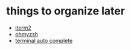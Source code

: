 # things to organize later

 - [iterm2](https://iterm2.com/)
 - [ohmyzsh](https://ohmyz.sh/)
 - [terminal auto complete](https://github.com/zsh-users/zsh-autosuggestions)
 
